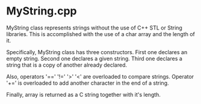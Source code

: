 # MyString.cpp
MyString class represents strings without the use of C++ STL or String libraries.
This is accomplished with the use of a char array and the length of it.

Specifically, MyString class has three constructors. 
First one declares an empty string.
Second one declares a given string.
Third one declares a string that is a copy of another already declared.

Also, operators '==' '!=' '>' '<' are overloaded to compare strings.
Operator '+=' is overloaded to add another character in the end of a string.

Finally, array is returned as a C string together with it's length.
